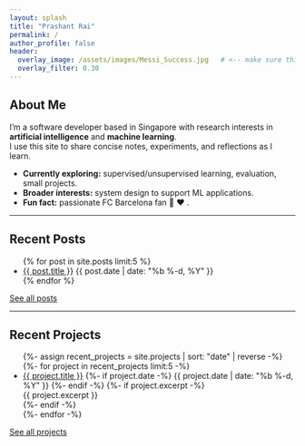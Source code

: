 ```yaml
---
layout: splash
title: "Prashant Rai"
permalink: /
author_profile: false
header:
  overlay_image: /assets/images/Messi_Success.jpg   # <-- make sure this file exists
  overlay_filter: 0.30
---
```



## About Me
I’m a software developer based in Singapore with research interests in **artificial intelligence** and **machine learning**.  
I use this site to share concise notes, experiments, and reflections as I learn.  

- **Currently exploring:** supervised/unsupervised learning, evaluation, small projects.  
- **Broader interests:** system design to support ML applications.  
- **Fun fact:** passionate FC Barcelona fan :blue_heart: :heart: .

---

## Recent Posts
<ul>
{% for post in site.posts limit:5 %}
  <li>
    <a href="{{ post.url | relative_url }}">{{ post.title }}</a>
    <span class="page__meta">{{ post.date | date: "%b %-d, %Y" }}</span>
  </li>
{% endfor %}
</ul>
<p><a class="btn" href="/blog/">See all posts</a></p>

---

## Recent Projects
<ul>
{%- assign recent_projects = site.projects | sort: "date" | reverse -%}
{%- for project in recent_projects limit:5 -%}
  <li>
    <a href="{{ project.url | relative_url }}">{{ project.title }}</a>
    {%- if project.date -%}
      <span class="page__meta">{{ project.date | date: "%b %-d, %Y" }}</span>
    {%- endif -%}
    {%- if project.excerpt -%}
      <div class="archive__item-excerpt">{{ project.excerpt }}</div>
    {%- endif -%}
  </li>
{%- endfor -%}
</ul>
<p><a class="btn" href="/projects/">See all projects</a></p>
